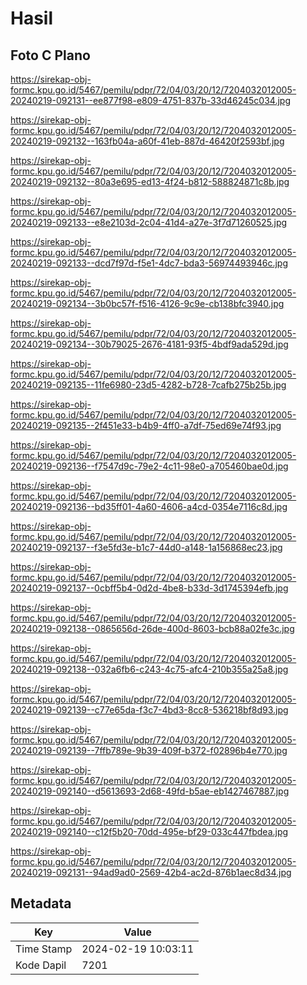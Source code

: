 # Hasil

## Foto C Plano

https://sirekap-obj-formc.kpu.go.id/5467/pemilu/pdpr/72/04/03/20/12/7204032012005-20240219-092131--ee877f98-e809-4751-837b-33d46245c034.jpg

https://sirekap-obj-formc.kpu.go.id/5467/pemilu/pdpr/72/04/03/20/12/7204032012005-20240219-092132--163fb04a-a60f-41eb-887d-46420f2593bf.jpg

https://sirekap-obj-formc.kpu.go.id/5467/pemilu/pdpr/72/04/03/20/12/7204032012005-20240219-092132--80a3e695-ed13-4f24-b812-588824871c8b.jpg

https://sirekap-obj-formc.kpu.go.id/5467/pemilu/pdpr/72/04/03/20/12/7204032012005-20240219-092133--e8e2103d-2c04-41d4-a27e-3f7d71260525.jpg

https://sirekap-obj-formc.kpu.go.id/5467/pemilu/pdpr/72/04/03/20/12/7204032012005-20240219-092133--dcd7f97d-f5e1-4dc7-bda3-56974493946c.jpg

https://sirekap-obj-formc.kpu.go.id/5467/pemilu/pdpr/72/04/03/20/12/7204032012005-20240219-092134--3b0bc57f-f516-4126-9c9e-cb138bfc3940.jpg

https://sirekap-obj-formc.kpu.go.id/5467/pemilu/pdpr/72/04/03/20/12/7204032012005-20240219-092134--30b79025-2676-4181-93f5-4bdf9ada529d.jpg

https://sirekap-obj-formc.kpu.go.id/5467/pemilu/pdpr/72/04/03/20/12/7204032012005-20240219-092135--11fe6980-23d5-4282-b728-7cafb275b25b.jpg

https://sirekap-obj-formc.kpu.go.id/5467/pemilu/pdpr/72/04/03/20/12/7204032012005-20240219-092135--2f451e33-b4b9-4ff0-a7df-75ed69e74f93.jpg

https://sirekap-obj-formc.kpu.go.id/5467/pemilu/pdpr/72/04/03/20/12/7204032012005-20240219-092136--f7547d9c-79e2-4c11-98e0-a705460bae0d.jpg

https://sirekap-obj-formc.kpu.go.id/5467/pemilu/pdpr/72/04/03/20/12/7204032012005-20240219-092136--bd35ff01-4a60-4606-a4cd-0354e7116c8d.jpg

https://sirekap-obj-formc.kpu.go.id/5467/pemilu/pdpr/72/04/03/20/12/7204032012005-20240219-092137--f3e5fd3e-b1c7-44d0-a148-1a156868ec23.jpg

https://sirekap-obj-formc.kpu.go.id/5467/pemilu/pdpr/72/04/03/20/12/7204032012005-20240219-092137--0cbff5b4-0d2d-4be8-b33d-3d1745394efb.jpg

https://sirekap-obj-formc.kpu.go.id/5467/pemilu/pdpr/72/04/03/20/12/7204032012005-20240219-092138--0865656d-26de-400d-8603-bcb88a02fe3c.jpg

https://sirekap-obj-formc.kpu.go.id/5467/pemilu/pdpr/72/04/03/20/12/7204032012005-20240219-092138--032a6fb6-c243-4c75-afc4-210b355a25a8.jpg

https://sirekap-obj-formc.kpu.go.id/5467/pemilu/pdpr/72/04/03/20/12/7204032012005-20240219-092139--c77e65da-f3c7-4bd3-8cc8-536218bf8d93.jpg

https://sirekap-obj-formc.kpu.go.id/5467/pemilu/pdpr/72/04/03/20/12/7204032012005-20240219-092139--7ffb789e-9b39-409f-b372-f02896b4e770.jpg

https://sirekap-obj-formc.kpu.go.id/5467/pemilu/pdpr/72/04/03/20/12/7204032012005-20240219-092140--d5613693-2d68-49fd-b5ae-eb1427467887.jpg

https://sirekap-obj-formc.kpu.go.id/5467/pemilu/pdpr/72/04/03/20/12/7204032012005-20240219-092140--c12f5b20-70dd-495e-bf29-033c447fbdea.jpg

https://sirekap-obj-formc.kpu.go.id/5467/pemilu/pdpr/72/04/03/20/12/7204032012005-20240219-092131--94ad9ad0-2569-42b4-ac2d-876b1aec8d34.jpg


## Metadata

| Key        | Value               |
| ---------- | ------------------- |
| Time Stamp | 2024-02-19 10:03:11 |
| Kode Dapil | 7201                |



